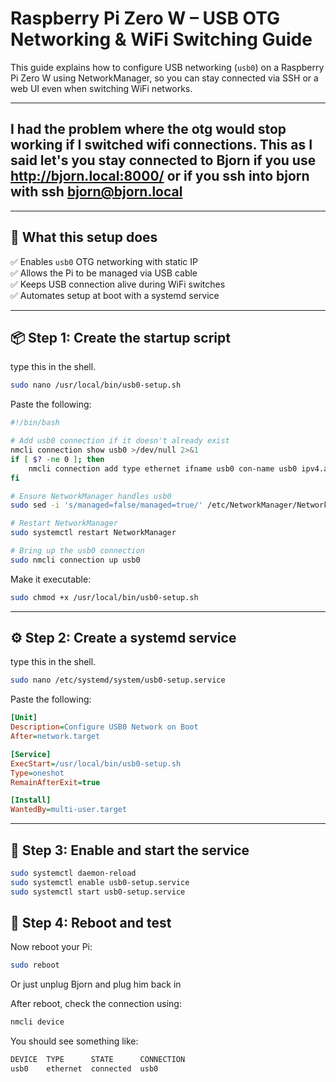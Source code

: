 # Raspberry Pi Zero W – USB OTG Networking & WiFi Switching Guide

This guide explains how to configure USB networking (`usb0`) on a Raspberry Pi Zero W using NetworkManager, so you can stay connected via SSH or a web UI even when switching WiFi networks. 

---

## I had the problem where the otg would stop working if I switched wifi connections. This as I said let's you stay connected to Bjorn if you use http://bjorn.local:8000/ or if you ssh into bjorn with ssh bjorn@bjorn.local
---

## 🧰 What this setup does

✅ Enables `usb0` OTG networking with static IP  
✅ Allows the Pi to be managed via USB cable  
✅ Keeps USB connection alive during WiFi switches  
✅ Automates setup at boot with a systemd service  

---

## 📦 Step 1: Create the startup script

type this in the shell.
```bash
sudo nano /usr/local/bin/usb0-setup.sh
```
Paste the following:

```bash
#!/bin/bash

# Add usb0 connection if it doesn't already exist
nmcli connection show usb0 >/dev/null 2>&1
if [ $? -ne 0 ]; then
    nmcli connection add type ethernet ifname usb0 con-name usb0 ipv4.addresses 172.20.2.1/24 ipv4.method manual
fi

# Ensure NetworkManager handles usb0
sudo sed -i 's/managed=false/managed=true/' /etc/NetworkManager/NetworkManager.conf

# Restart NetworkManager
sudo systemctl restart NetworkManager

# Bring up the usb0 connection
sudo nmcli connection up usb0
```

Make it executable:

```bash
sudo chmod +x /usr/local/bin/usb0-setup.sh
```

---

## ⚙️ Step 2: Create a systemd service
type this in the shell.
```bash
sudo nano /etc/systemd/system/usb0-setup.service
```

Paste the following:
```ini
[Unit]
Description=Configure USB0 Network on Boot
After=network.target

[Service]
ExecStart=/usr/local/bin/usb0-setup.sh
Type=oneshot
RemainAfterExit=true

[Install]
WantedBy=multi-user.target
```
---

## 🚀 Step 3: Enable and start the service
```bash
sudo systemctl daemon-reload
sudo systemctl enable usb0-setup.service
sudo systemctl start usb0-setup.service
```

## 🔄 Step 4: Reboot and test
Now reboot your Pi:
```bash
sudo reboot
```
Or just unplug Bjorn and plug him back in

After reboot, check the connection using:
```bash
nmcli device
```

You should see something like:
```bash
DEVICE  TYPE      STATE      CONNECTION
usb0    ethernet  connected  usb0
```








